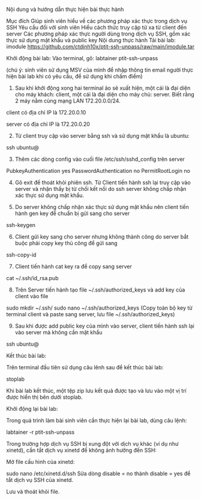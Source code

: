 Nội dung và hướng dẫn thực hiện bài thực hành

Mục đích
Giúp sinh viên hiểu về các phương pháp xác thực trong dịch vụ SSH
Yêu cầu đối với sinh viên
Hiểu cách thức truy cập từ xa từ client đến server
Các phương pháp xác thực người dùng trong dịch vụ SSH, gồm xác thực sử dụng mật khẩu và public key
Nội dung thực hành
Tải bài lab:
            imodule https://github.com/ctdinh10x/ptit-ssh-unpass/raw/main/imodule.tar

Khởi động bài lab: Vào terminal, gõ:
              labtainer ptit-ssh-unpass

 (chú ý: sinh viên sử dụng MSV của mình để nhập thông tin email người thực hiện bài lab khi có yêu cầu, để sử dụng khi chấm điểm)

1. Sau khi khởi động xong hai terminal ảo sẽ xuất hiện, một cái là đại diện cho máy khách: client, một cái là đại diện cho máy chủ: server. Biết rằng 2 máy nằm cùng mạng LAN 172.20.0.0/24.

client có địa chỉ IP là 172.20.0.10

server có địa chỉ IP là 172.20.0.20

2. Từ client truy cập vào server bằng ssh và sử dụng mật khẩu là ubuntu:

ssh ubuntu@<IP Server>

3. Thêm các dòng config vào cuối file /etc/ssh/sshd_config trên server

PubkeyAuthentication yes
PasswordAuthentication no
PermitRootLogin no

4. Gõ exit để thoát khỏi phiên ssh. Từ Client tiến hành ssh lại truy cập vào server và nhận thấy bị từ chối kết nối do ssh server không chấp nhận xác thực sử dụng mật khẩu.

5. Do server không chấp nhận xác thực sử dụng mật khẩu nên client tiến hành gen key để chuẩn bị gửi sang cho server

ssh-keygen

6. Client gửi key sang cho server nhưng không thành công do server bắt buộc phải copy key thủ công để gửi sang

ssh-copy-id

7. Client tiến hành cat key ra để copy sang server

cat ~/.ssh/id_rsa.pub

8. Trên Server tiến hành tạo file ~/.ssh/authorized_keys và add key của client vào file

sudo mkdir ~/.ssh/
sudo nano ~/.ssh/authorized_keys
(Copy toàn bộ key từ terminal client và paste sang server, lưu file ~/.ssh/authorized_keys)

9. Sau khi được add public key của mình vào server, client tiến hành ssh lại vào server mà không cần mật khẩu

ssh ubuntu@<IpServer>

Kết thúc bài lab:

Trên terminal đầu tiên sử dụng câu lênh sau để kết thúc bài lab:

stoplab

Khi bài lab kết thúc, một tệp zip lưu kết quả được tạo và lưu vào một vị trí được hiển thị bên dưới stoplab.

 

Khởi động lại bài lab:

Trong quá trình làm bài sinh viên cần thực hiện lại bài lab, dùng câu lệnh:

labtainer -r ptit-ssh-unpass

Trong trường hợp dịch vụ SSH bị xung đột với dịch vụ khác (ví dụ như xinetd), cần tắt dịch vụ xinetd để không ảnh hưởng đến SSH:

Mở file cấu hình của xinetd:

sudo nano /etc/xinetd.d/ssh
Sửa dòng disable = no thành disable = yes để tắt dịch vụ SSH của xinetd.

Lưu và thoát khỏi file.